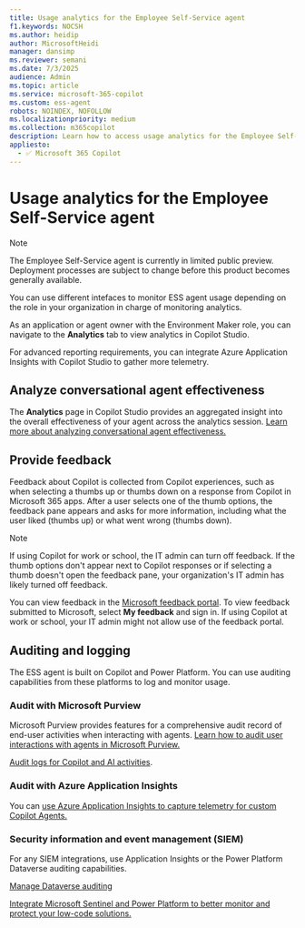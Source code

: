 ```yaml
---
title: Usage analytics for the Employee Self-Service agent
f1.keywords: NOCSH
ms.author: heidip
author: MicrosoftHeidi
manager: dansimp
ms.reviewer: semani
ms.date: 7/3/2025
audience: Admin
ms.topic: article
ms.service: microsoft-365-copilot
ms.custom: ess-agent
robots: NOINDEX, NOFOLLOW
ms.localizationpriority: medium
ms.collection: m365copilot
description: Learn how to access usage analytics for the Employee Self-Service agent.
appliesto:
  - ✅ Microsoft 365 Copilot
---
```


# Usage analytics for the Employee Self-Service agent

>[!NOTE]
>The Employee Self-Service agent is currently in limited public preview. Deployment processes are subject to change before this product becomes generally available.

You can use different intefaces to monitor ESS agent usage depending on the role in your organization in charge of monitoring analytics.

As an application or agent owner with the Environment Maker role, you can navigate to the **Analytics** tab to view analytics in Copilot Studio.

For advanced reporting requirements, you can integrate Azure Application Insights with Copilot Studio to gather more telemetry.

## Analyze conversational agent effectiveness

The **Analytics** page in Copilot Studio provides an aggregated insight into the overall effectiveness of your agent across the analytics session. [Learn more about analyzing conversational agent effectiveness.](/microsoft-copilot-studio/analytics-improve-agent-effectiveness)

## Provide feedback

Feedback about Copilot is collected from Copilot experiences, such as when selecting a thumbs up or thumbs down on a response from Copilot in Microsoft 365 apps. After a user selects one of the thumb options, the feedback pane appears and asks for more information, including what the user liked (thumbs up) or what went wrong (thumbs down).

>[!NOTE]
>If using Copilot for work or school, the IT admin can turn off feedback. If the thumb options don't appear next to Copilot responses or if selecting a thumb doesn't open the feedback pane, your organization's IT admin has likely turned off feedback.

You can view feedback in the [Microsoft feedback portal](https://feedbackportal.microsoft.com/feedback). To view feedback submitted to Microsoft, select **My feedback** and sign in. If using Copilot at work or school, your IT admin might not allow use of the feedback portal.

## Auditing and logging

The ESS agent is built on Copilot and Power Platform. You can use auditing capabilities from these platforms to log and monitor usage.

### Audit with Microsoft Purview

Microsoft Purview provides features for a comprehensive audit record of end-user activities when interacting with agents. [Learn how to audit user interactions with agents in Microsoft Purview.](/power-platform/release-plan/2024wave2/microsoft-copilot-studio/audit-user-interactions-agents-purview)

[Audit logs for Copilot and AI activities](/purview/audit-copilot).

### Audit with Azure Application Insights

You can [use Azure Application Insights to capture telemetry for custom Copilot Agents.](/microsoft-copilot-studio/advanced-bot-framework-composer-capture-telemetry?tabs=webApp)

### Security information and event management (SIEM)

For any SIEM integrations, use Application Insights or the Power Platform Dataverse auditing capabilities.

[Manage Dataverse auditing](/power-platform/admin/manage-dataverse-auditing)

[Integrate Microsoft Sentinel and Power Platform to better monitor and protect your low-code solutions.](https://www.microsoft.com/power-platform/blog/power-apps/integrating-microsoft-sentinel-and-power-platform-to-better-monitor-and-protect-your-low-code-solutions/?msockid=1614e9ffd18265002a76fcabd0016456)
